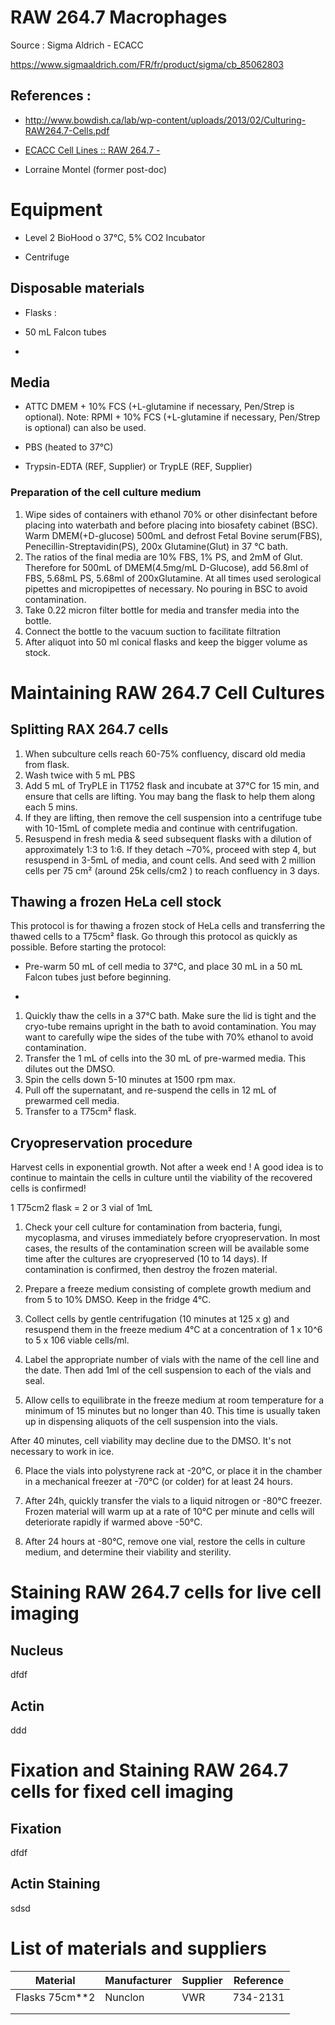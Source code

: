 # RAW 264.7 Macrophages

Source : Sigma Aldrich - ECACC

https://www.sigmaaldrich.com/FR/fr/product/sigma/cb_85062803

## References :

- http://www.bowdish.ca/lab/wp-content/uploads/2013/02/Culturing-RAW264.7-Cells.pdf

- [ECACC Cell Lines :: RAW 264.7 -](http://www.cellbankaustralia.com/raw-264.7.html)

- Lorraine Montel (former post-doc)

# Equipment

- Level 2 BioHood o 37°C, 5% CO2 Incubator 

- Centrifuge 

## Disposable materials

- Flasks : 

- 50 mL Falcon tubes

- 

## Media

- ATTC DMEM + 10% FCS (+L-glutamine if necessary, Pen/Strep is optional). Note: RPMI + 10% FCS (+L-glutamine if necessary, Pen/Strep is optional) can also be used.

- PBS (heated to 37°C) 

- Trypsin-EDTA (REF, Supplier) or TrypLE (REF, Supplier)

### Preparation of the cell culture medium

1.	Wipe sides of containers with ethanol 70% or other disinfectant before placing into waterbath and before placing into biosafety cabinet (BSC). Warm DMEM(+D-glucose) 500mL and defrost Fetal Bovine serum(FBS), Penecillin-Streptavidin(PS), 200x Glutamine(Glut) in 37 °C bath. 
2.	The ratios of the final media are 10% FBS, 1% PS, and 2mM of Glut. Therefore for 500mL of DMEM(4.5mg/mL D-Glucose), add 56.8ml of FBS, 5.68mL PS, 5.68ml of 200xGlutamine. At all times used serological pipettes and micropipettes of necessary. No pouring in BSC to avoid contamination.
3.	Take 0.22 micron filter bottle for media and transfer media into the bottle. 
4.	Connect the bottle to the vacuum suction to facilitate filtration 
5.	After aliquot into 50 ml conical flasks and keep the bigger volume as stock.

# Maintaining RAW 264.7 Cell Cultures

## Splitting RAX 264.7 cells

1.	When subculture cells reach 60-75% confluency, discard old media from flask.
2.	Wash twice with 5 mL PBS 
3.	Add 5 mL of TryPLE in T1752 flask and incubate at 37°C for 15 min, and ensure that cells are lifting. You may bang the flask to help them along each 5 mins. 
4.	If they are lifting, then remove the cell suspension into a centrifuge tube with 10-15mL of complete media and continue with centrifugation. 
5.	Resuspend in fresh media & seed subsequent flasks with a dilution of approximately 1:3 to 1:6. If they detach ~70%,  proceed with step 4, but resuspend in 3-5mL of media, and count cells. And seed with 2 million cells per 75 cm² (around 25k cells/cm2 ) to reach confluency in 3 days.


## Thawing a frozen HeLa cell stock

This protocol is for thawing a frozen stock of HeLa cells and transferring the thawed cells to a T75cm² flask. Go through this protocol as quickly as possible.
Before starting the protocol: 

- Pre-warm 50 mL of cell media to 37°C, and place 30 mL in a 50 mL Falcon tubes just before beginning.

- 
1. Quickly thaw the cells in a 37°C bath. Make sure the lid is tight and the cryo-tube
   remains upright in the bath to avoid contamination. You may want to carefully
   wipe the sides of the tube with 70% ethanol to avoid contamination.
2. Transfer the 1 mL of cells into the 30 mL of pre-warmed media. This dilutes out
   the DMSO.
3. Spin the cells down 5-10 minutes at 1500 rpm max.
4. Pull off the supernatant, and re-suspend the cells in 12 mL of prewarmed cell
   media.
5. Transfer to a T75cm² flask.

## Cryopreservation procedure

Harvest cells in exponential growth. Not after a week end !
A good idea is to continue to maintain the cells in culture until the viability of
the recovered cells is confirmed!

1 T75cm2 flask = 2 or 3 vial of 1mL

1. Check your cell culture for contamination from bacteria, fungi, mycoplasma, and viruses immediately before cryopreservation. In most cases, the results of the contamination screen will be available some time after the cultures are cryopreserved (10 to 14 days). If contamination is confirmed, then destroy the frozen material.

2. Prepare a freeze medium consisting of complete growth medium and from 5 to 10%
   DMSO. Keep in the fridge 4°C.

3. Collect cells by gentle centrifugation (10 minutes at 125 x g) and resuspend them in the freeze medium 4°C at a concentration of 1 x 10^6 to 5 x 106 viable cells/ml.

4. Label the appropriate number of vials with the name of the cell line and the date. Then add 1ml of the cell suspension to each of the vials and seal.

5. Allow cells to equilibrate in the freeze medium at room temperature for a minimum of 15 minutes but no longer than 40. This time is usually taken up in dispensing aliquots of the cell suspension into the vials.

After 40 minutes, cell viability may decline due to the DMSO. It's not necessary to work in ice.

6. Place the vials into polystyrene rack at -20°C, or place it in the chamber in a mechanical freezer at -70°C (or colder) for at least 24 hours.

7. After 24h, quickly transfer the vials to a liquid nitrogen or -80°C freezer. Frozen material
   will warm up at a rate of 10°C per minute and cells will deteriorate rapidly if warmed above -50°C.

8. After 24 hours at -80°C, remove one vial, restore the cells in culture medium, and determine their viability and sterility.

# Staining RAW 264.7 cells for live cell imaging

## Nucleus

dfdf

## Actin

ddd

# Fixation and Staining RAW 264.7 cells for fixed cell imaging

## Fixation

dfdf

## Actin Staining

sdsd

# List of materials and suppliers

| Material       | Manufacturer | Supplier | Reference |
| -------------- | ------------ | -------- | --------- |
| Flasks 75cm**2 | Nunclon      | VWR      | 734-2131  |
|                |              |          |           |
|                |              |          |           |

